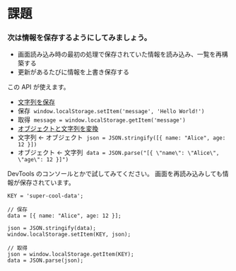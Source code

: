 # 課題

### 次は情報を保存するようにしてみましょう。

- 画面読み込み時の最初の処理で保存されていた情報を読み込み、一覧を再構築する
- 更新があるたびに情報を上書き保存する

この API が使えます。

- [文字列を保存](https://developer.mozilla.org/en-US/docs/Web/API/Window/localStorage)
- 保存  `window.localStorage.setItem('message', 'Hello World!')`
- 取得  `message = window.localStorage.getItem('message')`
- [オブジェクトと文字列を変換](https://developer.mozilla.org/en-US/docs/Web/JavaScript/Reference/Global_Objects/JSON])
- 文字列 ← オブジェクト  `json = JSON.stringify([{ name: "Alice", age: 12 }])`
- オブジェクト ← 文字列  `data = JSON.parse("[{ \"name\": \"Alice\", \"age\": 12 }]")`

DevTools のコンソールとかで試してみてください。
画面を再読み込みしても情報が保存されています。

```JS
KEY = 'super-cool-data';

// 保存
data = [{ name: "Alice", age: 12 }];

json = JSON.stringify(data);
window.localStorage.setItem(KEY, json);

// 取得
json = window.localStorage.getItem(KEY);
data = JSON.parse(json);
```

